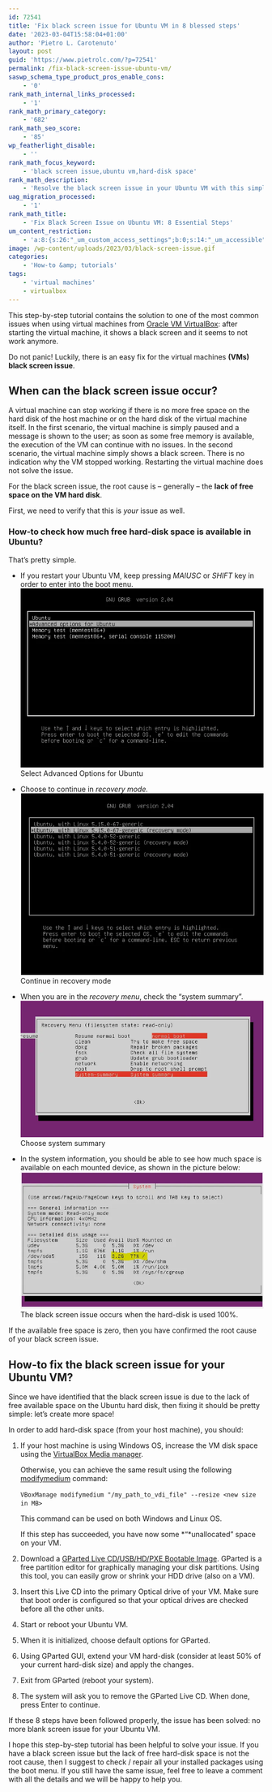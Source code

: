 ```yaml
---
id: 72541
title: 'Fix black screen issue for Ubuntu VM in 8 blessed steps'
date: '2023-03-04T15:58:04+01:00'
author: 'Pietro L. Carotenuto'
layout: post
guid: 'https://www.pietrolc.com/?p=72541'
permalink: /fix-black-screen-issue-ubuntu-vm/
saswp_schema_type_product_pros_enable_cons:
    - '0'
rank_math_internal_links_processed:
    - '1'
rank_math_primary_category:
    - '682'
rank_math_seo_score:
    - '85'
wp_featherlight_disable:
    - ''
rank_math_focus_keyword:
    - 'black screen issue,ubuntu vm,hard-disk space'
rank_math_description:
    - 'Resolve the black screen issue in your Ubuntu VM with this simple guide on managing hard-disk space effectively.'
uag_migration_processed:
    - '1'
rank_math_title:
    - 'Fix Black Screen Issue on Ubuntu VM: 8 Essential Steps'
um_content_restriction:
    - 'a:8:{s:26:"_um_custom_access_settings";b:0;s:14:"_um_accessible";i:0;s:28:"_um_access_hide_from_queries";b:0;s:19:"_um_noaccess_action";i:0;s:30:"_um_restrict_by_custom_message";i:0;s:27:"_um_restrict_custom_message";s:0:"";s:19:"_um_access_redirect";i:0;s:23:"_um_access_redirect_url";s:0:"";}'
image: /wp-content/uploads/2023/03/black-screen-issue.gif
categories:
    - 'How-to &amp; tutorials'
tags:
    - 'virtual machines'
    - virtualbox
---
```


This step-by-step tutorial contains the solution to one of the most common issues when using virtual machines from [Oracle VM VirtualBox](https://www.virtualbox.org): after starting the virtual machine, it shows a black screen and it seems to not work anymore.

Do not panic! Luckily, there is an easy fix for the virtual machines **(VMs) black screen issue**.

## When can the black screen issue occur?

A virtual machine can stop working if there is no more free space on the hard disk of the host machine or on the hard disk of the virtual machine itself. In the first scenario, the virtual machine is simply paused and a message is shown to the user; as soon as some free memory is available, the execution of the VM can continue with no issues. In the second scenario, the virtual machine simply shows a black screen. There is no indication why the VM stopped working. Restarting the virtual machine does not solve the issue.

For the black screen issue, the root cause is – generally – the **lack of free space on the VM hard disk**.

First, we need to verify that this is *your* issue as well.

### How-to check how much free hard-disk space is available in Ubuntu?

That’s pretty simple.

- If you restart your Ubuntu VM, keep pressing *MAIUSC* or *SHIFT* key in order to enter into the boot menu. ![Gnu grub menu](/wp-content/uploads/2023/03/gnu-grub-1.png.webp) Select Advanced Options for Ubuntu

- Choose to continue in *recovery mode.* ![Gnu grub - recovery mode selection](/wp-content/uploads/2023/03/gnu-grub-2.png.webp) Continue in recovery mode

- When you are in the *recovery menu*, check the “system summary”. ![Choose system summary from recovery menu](/wp-content/uploads/2023/03/gnu-grub-recovery-menu.png.webp) Choose system summary

- In the system information, you should be able to see how much space is available on each mounted device, as shown in the picture below: ![System Information - hard disk is almost full](/wp-content/uploads/2023/03/gnu-grub-recovery-menu-used-hdd-space.png.webp) The black screen issue occurs when the hard-disk is used 100%.

If the available free space is zero, then you have confirmed the root cause of your black screen issue.

## How-to fix the black screen issue for your Ubuntu VM?

Since we have identified that the black screen issue is due to the lack of free available space on the Ubuntu hard disk, then fixing it should be pretty simple: let’s create more space!

In order to add hard-disk space (from your host machine), you should:

1.  If your host machine is using Windows OS, increase the VM disk space using the [VirtualBox Media manager](https://docs.oracle.com/en/virtualization/virtualbox/6.0/user/vdis.html).

    Otherwise, you can achieve the same result using the following [modifymedium](https://docs.oracle.com/en/virtualization/virtualbox/6.0/user/vboxmanage-modifymedium.html) command:

    `VBoxManage modifymedium "/my_path_to_vdi_file" --resize <new size in MB>`

    This command can be used on both Windows and Linux OS.

    If this step has succeeded, you have now some *“*unallocated” space on your VM.
2.  Download a [GParted Live CD/USB/HD/PXE Bootable Image](https://gparted.org). GParted is a free partition editor for graphically managing your disk partitions. Using this tool, you can easily grow or shrink your HDD drive (also on a VM).
3.  Insert this Live CD into the primary Optical drive of your VM. Make sure that boot order is configured so that your optical drives are checked before all the other units.
4.  Start or reboot your Ubuntu VM.
5.  When it is initialized, choose default options for GParted.
6.  Using GParted GUI, extend your VM hard-disk (consider at least 50% of your current hard-disk size) and apply the changes.
7.  Exit from GParted (reboot your system).
8.  The system will ask you to remove the GParted Live CD. When done, press Enter to continue.

If these 8 steps have been followed properly, the issue has been solved: no more blank screen issue for your Ubuntu VM.

I hope this step-by-step tutorial has been helpful to solve your issue. If you have a black screen issue but the lack of free hard-disk space is not the root cause, then I suggest to check / repair all your installed packages using the boot menu. If you still have the same issue, feel free to leave a comment with all the details and we will be happy to help you.